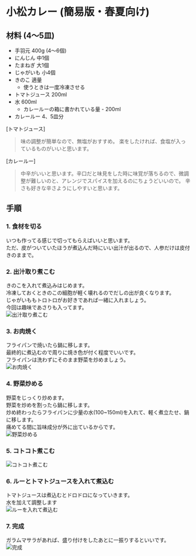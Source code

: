 # 小松カレー (簡易版・春夏向け)

## 材料 (4〜5皿)

* 手羽元 400g (4〜6個)
* にんじん 中1個
* たまねぎ 大1個
* じゃがいも 小4個
* きのこ 適量
  * 使うときは一度冷凍させる
* トマトジュース 200ml
* 水 600ml
  * カレールーの箱に書かれている量 - 200ml
* カレールー 4、5皿分

[トマトジュース]

> 味の調整が簡単なので、無塩がおすすめ。
> 楽をしたければ、食塩が入っているものがいいと思います。

[カレールー]

> 中辛がいいと思います。辛口だと味見をした時に味覚が落ちるので、微調整が難しいのと、アレンジでスパイスを加えるのにちょうどいいので。
> 辛さも好きな辛さようにしやすいと思います。

## 手順

### 1. 食材を切る

いつも作ってる感じで切ってもらえばいいと思います。  
ただ、皮がついていたほうが煮込んだ時にいい出汁が出るので、人参だけは皮付きのままで。  

### 2. 出汁取り煮こむ

きのこを入れて煮込みはじめます。  
冷凍しておくときのこの細胞が軽く壊れるのでだしの出が良くなります。  
じゃがいももトロトロがお好きであれば一緒に入れましょう。  
今回は趣味であさりも入ってます。  
![出汁取り煮こむ](img/001_curry/002.jpg)

### 3. お肉焼く

フライパンで焼いたら鍋に移します。  
最終的に煮込むので周りに焼き色が付く程度でいいです。  
フライパンは洗わずにそのまま野菜を炒めましょう。    
![お肉焼く](img/001_curry/003.jpg)

### 4. 野菜炒める

野菜をじっくり炒めます。  
野菜を炒めを割ったら鍋に移します。  
炒め終わったらフライパンに少量の水(100~150ml)を入れて、軽く煮立たせ、鍋に移します。  
痛めてる間に旨味成分が外に出ているからです。  
![野菜炒める](img/001_curry/001.jpg)

### 5. コトコト煮こむ

![コトコト煮こむ](img/001_curry/004.jpg)

### 6. ルーとトマトジュースを入れて煮込む

トマトジュースは煮込むとドロドロになっていきます。  
水を加えて調整します  
![ルーを入れて煮込む](img/001_curry/005.jpg)

### 7. 完成

ガラムマサラがあれば、盛り付けをしたあとに一振りするといいです。  
![完成](img/001_curry/006.jpg)

